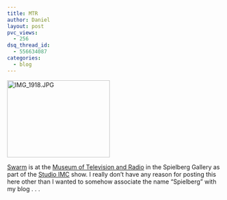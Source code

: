 ```yaml
---
title: MTR
author: Daniel
layout: post
pvc_views:
  - 256
dsq_thread_id:
  - 556634087
categories:
  - blog
---
```

<p><a href="http://www.flickr.com/photos/shiffman/159015206/" title="Photo Sharing"><img src="http://static.flickr.com/59/159015206_e53afabb14_m.jpg" width="240" height="180" alt="IMG_1918.JPG" /></a></p>
<p><a href="http://www.shiffman.net/projects/swarm/">Swarm</a> is at the <a href="http://www.mtr.org/">Museum of Television and Radio</a> in the Spielberg Gallery as part of the <a href="http://www.mtr.org/events/beyondtv/index.htm">Studio IMC</a> show.   I really don&#8217;t have any reason for posting this here other than I wanted to somehow associate the name &#8220;Spielberg&#8221; with my blog . . .</p>
